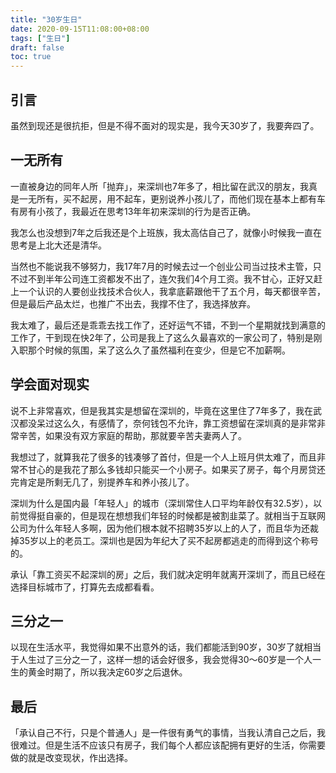 ```yaml
---
title: "30岁生日"
date: 2020-09-15T11:08:00+08:00
tags: ["生日"] 
draft: false
toc: true
---
```


## 引言

虽然到现还是很抗拒，但是不得不面对的现实是，我今天30岁了，我要奔四了。

## 一无所有

一直被身边的同年人所「抛弃」，来深圳也7年多了，相比留在武汉的朋友，我真是一无所有，买不起房，用不起车，更别说养小孩儿了，而他们现在基本上都有车有房有小孩了，我最近在思考13年年初来深圳的行为是否正确。

<!--more-->

我怎么也没想到7年之后我还是个上班族，我太高估自己了，就像小时候我一直在思考是上北大还是清华。

当然也不能说我不够努力，我17年7月的时候去过一个创业公司当过技术主管，只不过不到半年公司连工资都发不出了，连欠我们4个月工资。我不甘心，正好又赶上一个认识的人要创业找技术合伙人，我拿底薪跟他干了五个月，每天都很辛苦，但是最后产品太烂，也推广不出去，我撑不住了，我选择放弃。

我太难了，最后还是乖乖去找工作了，还好运气不错，不到一个星期就找到满意的工作了，干到现在快2年了，公司是我上了这么久最喜欢的一家公司了，特别是刚入职那个时候的氛围，呆了这么久了虽然福利在变少，但是它不加薪啊。

## 学会面对现实

说不上非常喜欢，但是我其实是想留在深圳的，毕竟在这里住了7年多了，我在武汉都没呆过这么久，有感情了，奈何钱包不允许，靠工资想留在深圳真的是非常非常辛苦，如果没有双方家庭的帮助，那就要辛苦夫妻两人了。

我想过了，就算我花了很多的钱凑够了首付，但是一个人上班月供太难了，而且非常不甘心的是我花了那么多钱却只能买一个小房子。如果买了房子，每个月房贷还完肯定是所剩无几了，别提养车和养小孩儿了。

深圳为什么是国内最「年轻人」的城市（深圳常住人口平均年龄仅有32.5岁），以前觉得挺自豪的，但是现在想想我们年轻的时候都是被割韭菜了。就相当于互联网公司为什么年轻人多啊，因为他们根本就不招聘35岁以上的人了，而且华为还裁掉35岁以上的老员工。深圳也是因为年纪大了买不起房都逃走的而得到这个称号的。

承认「靠工资买不起深圳的房」之后，我们就决定明年就离开深圳了，而且已经在选择目标城市了，打算先去成都看看。

## 三分之一

以现在生活水平，我觉得如果不出意外的话，我们都能活到90岁，30岁了就相当于人生过了三分之一了，这样一想的话会好很多，我会觉得30～60岁是一个人一生的黄金时期了，所以我决定60岁之后退休。

## 最后

「承认自己不行，只是个普通人」是一件很有勇气的事情，当我认清自己之后，我很难过。但是生活不应该只有房子，我们每个人都应该配拥有更好的生活，你需要做的就是改变现状，作出选择。